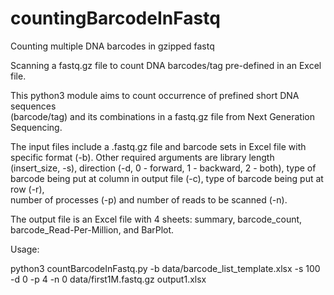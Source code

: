 # countingBarcodeInFastq
Counting multiple DNA barcodes in gzipped fastq 

Scanning a fastq.gz file to count DNA barcodes/tag pre-defined in an Excel file.            
                                                                                
This python3 module aims to count occurrence of prefined short DNA sequences            
(barcode/tag) and its combinations in a fastq.gz file from Next Generation      
Sequencing.                                                                     
                                                                                
The input files include a .fastq.gz file and barcode sets in Excel file with    
specific format (-b). Other required arguments are library length (insert_size, 
-s), direction (-d, 0 - forward, 1 - backward, 2 - both), type of barcode being 
put at column in output file (-c), type of barcode being put at row (-r),       
number of processes (-p) and number of reads to be scanned (-n).                
                                                                                
The output file is an Excel file with 4 sheets: summary, barcode_count,         
barcode_Read-Per-Million, and BarPlot.

Usage:

python3 countBarcodeInFastq.py -b data/barcode_list_template.xlsx -s 100 -d 0 -p 4 -n 0 data/first1M.fastq.gz output1.xlsx
